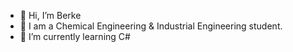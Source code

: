 - 👋 Hi, I’m Berke
- 📖 I am a Chemical Engineering & Industrial Engineering student.
- 🌱 I’m currently learning C#

<!---
hbnazik/hbnazik is a ✨ special ✨ repository because its `README.md` (this file) appears on your GitHub profile.
You can click the Preview link to take a look at your changes.
--->
